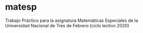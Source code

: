 # matesp
Trabajo Práctico para la asignatura Matemáticas Especiales de la Universidad Nacional de Tres de Febrero (ciclo lectivo 2020)
